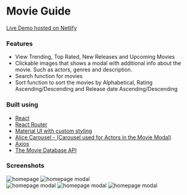 <h1>Movie Guide</h1>
<a href="amovieguide.netlify.app">Live Demo hosted on Netlify</a>

<h3>Features</h3>
<ul>
<li>View Trending, Top Rated, New Releases and Upcoming Movies</li>
<li>Clickable images that shows a modal with additional info about the movie. Such as actors, genres and description.</li>
<li>Search function for movies</li>
<li>Sort function to sort the movies by Alphabetical, Rating Ascending/Descending and Release date Ascending/Descending</li>
</ul>

<h3>Built using</h3>
<ul>
<li><a href="https://reactjs.org/">React</a></li>
<li><a href="https://reactrouter.com/">React Router</a></li>
<li><a href="https://mui.com/">Material UI with custom styling</a></li>
<li><a href="https://www.npmjs.com/package/react-alice-carousel">Alice Carousel - (Carousel used for Actors in the Movie Modal)</a></li>
<li><a href="https://developers.themoviedb.org/3/getting-started/introduction">Axios</a></li>
<li><a href="https://developers.themoviedb.org/3/getting-started/introduction">The Movie Database API</a></li>
</ul>

<h3>Screenshots</h3>

<div>
<img src="./screenshots/homepage.png" alt="homepage">
<img src="./screenshots/homepage-modal.png" alt="homepage modal">
</div>

<div>
<img src="./screenshots/smallscreen.png" alt="homepage modal">
<img src="./screenshots/smallscreen-modal.png" alt="homepage modal">
<img src="./screenshots/smallscreen-modal-scroll.png" alt="homepage modal">
</div>

